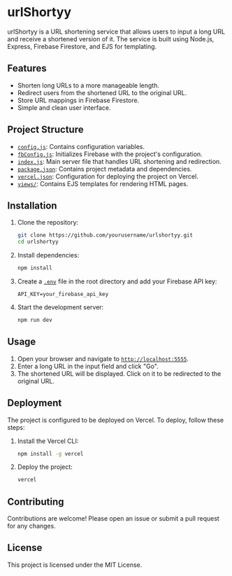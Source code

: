 # urlShortyy

urlShortyy is a URL shortening service that allows users to input a long URL and receive a shortened version of it. The service is built using Node.js, Express, Firebase Firestore, and EJS for templating.

## Features

- Shorten long URLs to a more manageable length.
- Redirect users from the shortened URL to the original URL.
- Store URL mappings in Firebase Firestore.
- Simple and clean user interface.

## Project Structure


- [`config.js`](command:_github.copilot.openRelativePath?%5B%7B%22scheme%22%3A%22file%22%2C%22authority%22%3A%22%22%2C%22path%22%3A%22%2Fhome%2Fnikhil%2Fprogramming%2Furlshortyy%2Fconfig.js%22%2C%22query%22%3A%22%22%2C%22fragment%22%3A%22%22%7D%5D "/home/nikhil/programming/urlshortyy/config.js"): Contains configuration variables.
- [`fbConfig.js`](command:_github.copilot.openRelativePath?%5B%7B%22scheme%22%3A%22file%22%2C%22authority%22%3A%22%22%2C%22path%22%3A%22%2Fhome%2Fnikhil%2Fprogramming%2Furlshortyy%2FfbConfig.js%22%2C%22query%22%3A%22%22%2C%22fragment%22%3A%22%22%7D%5D "/home/nikhil/programming/urlshortyy/fbConfig.js"): Initializes Firebase with the project's configuration.
- [`index.js`](command:_github.copilot.openRelativePath?%5B%7B%22scheme%22%3A%22file%22%2C%22authority%22%3A%22%22%2C%22path%22%3A%22%2Fhome%2Fnikhil%2Fprogramming%2Furlshortyy%2Findex.js%22%2C%22query%22%3A%22%22%2C%22fragment%22%3A%22%22%7D%5D "/home/nikhil/programming/urlshortyy/index.js"): Main server file that handles URL shortening and redirection.
- [`package.json`](command:_github.copilot.openRelativePath?%5B%7B%22scheme%22%3A%22file%22%2C%22authority%22%3A%22%22%2C%22path%22%3A%22%2Fhome%2Fnikhil%2Fprogramming%2Furlshortyy%2Fpackage.json%22%2C%22query%22%3A%22%22%2C%22fragment%22%3A%22%22%7D%5D "/home/nikhil/programming/urlshortyy/package.json"): Contains project metadata and dependencies.
- [`vercel.json`](command:_github.copilot.openRelativePath?%5B%7B%22scheme%22%3A%22file%22%2C%22authority%22%3A%22%22%2C%22path%22%3A%22%2Fhome%2Fnikhil%2Fprogramming%2Furlshortyy%2Fvercel.json%22%2C%22query%22%3A%22%22%2C%22fragment%22%3A%22%22%7D%5D "/home/nikhil/programming/urlshortyy/vercel.json"): Configuration for deploying the project on Vercel.
- [`views/`](command:_github.copilot.openRelativePath?%5B%7B%22scheme%22%3A%22file%22%2C%22authority%22%3A%22%22%2C%22path%22%3A%22%2Fhome%2Fnikhil%2Fprogramming%2Furlshortyy%2Fviews%2F%22%2C%22query%22%3A%22%22%2C%22fragment%22%3A%22%22%7D%5D "/home/nikhil/programming/urlshortyy/views/"): Contains EJS templates for rendering HTML pages.

## Installation

1. Clone the repository:
    ```sh
    git clone https://github.com/yourusername/urlshortyy.git
    cd urlshortyy
    ```

2. Install dependencies:
    ```sh
    npm install
    ```

3. Create a [`.env`](command:_github.copilot.openRelativePath?%5B%7B%22scheme%22%3A%22file%22%2C%22authority%22%3A%22%22%2C%22path%22%3A%22%2Fhome%2Fnikhil%2Fprogramming%2Furlshortyy%2F.env%22%2C%22query%22%3A%22%22%2C%22fragment%22%3A%22%22%7D%5D "/home/nikhil/programming/urlshortyy/.env") file in the root directory and add your Firebase API key:
    ```env
    API_KEY=your_firebase_api_key
    ```

4. Start the development server:
    ```sh
    npm run dev
    ```

## Usage

1. Open your browser and navigate to [`http://localhost:5555`](command:_github.copilot.openSymbolFromReferences?%5B%22http%3A%2F%2Flocalhost%3A5555%22%2C%5B%7B%22uri%22%3A%7B%22%24mid%22%3A1%2C%22fsPath%22%3A%22%2Fhome%2Fnikhil%2Fprogramming%2Furlshortyy%2Fconfig.js%22%2C%22external%22%3A%22file%3A%2F%2F%2Fhome%2Fnikhil%2Fprogramming%2Furlshortyy%2Fconfig.js%22%2C%22path%22%3A%22%2Fhome%2Fnikhil%2Fprogramming%2Furlshortyy%2Fconfig.js%22%2C%22scheme%22%3A%22file%22%7D%2C%22pos%22%3A%7B%22line%22%3A0%2C%22character%22%3A25%7D%7D%5D%5D "Go to definition").
2. Enter a long URL in the input field and click "Go".
3. The shortened URL will be displayed. Click on it to be redirected to the original URL.

## Deployment

The project is configured to be deployed on Vercel. To deploy, follow these steps:

1. Install the Vercel CLI:
    ```sh
    npm install -g vercel
    ```

2. Deploy the project:
    ```sh
    vercel
    ```

## Contributing

Contributions are welcome! Please open an issue or submit a pull request for any changes.

## License

This project is licensed under the MIT License.
